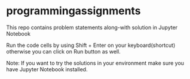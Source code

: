 # programmingassignments
This repo contains problem statements along-with solution in Jupyter Notebook

Run the code cells by using Shift + Enter on your keyboard(shortcut) otherwise you can click on Run button as well. 

Note: If you want to try the solutions in your environment make sure you have Jupyter Notebook installed.

